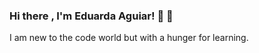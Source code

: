 ### Hi there <coders/>, I'm Eduarda Aguiar! 👾 👋

I am new to the code world but with a hunger for learning.
<!--
**eaguiara/eaguiara** is a ✨ _special_ ✨ repository because its `README.md` (this file) appears on your GitHub profile.



- 🌱 I’m currently learning JavaScript, PowerShell and C;
- 👯 I'm looking to collaborate in whatever I can💜 
- 💬 Ask me about anything I'll be happy to help 😊 
- 📫 How to reach me: eangeloaguiar@hotmail.com


